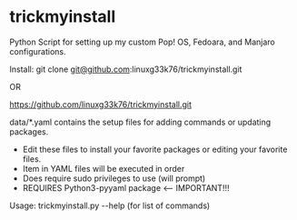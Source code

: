 # trickmyinstall
Python Script for setting up my custom Pop! OS, Fedoara, and Manjaro configurations.

Install:  git clone git@github.com:linuxg33k76/trickmyinstall.git 

OR

https://github.com/linuxg33k76/trickmyinstall.git

data/*.yaml contains the setup files for adding commands or updating packages.
- Edit these files to install your favorite packages or editing your favorite files.
- Item in YAML files will be executed in order
- Does require sudo privileges to use (will prompt)
- REQUIRES Python3-pyyaml package <-- IMPORTANT!!!

Usage:  trickmyinstall.py --help (for list of commands)

